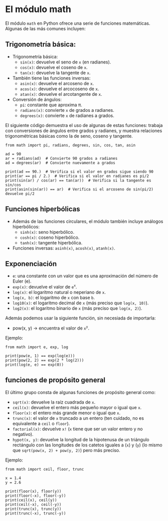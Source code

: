 # El módulo math

El módulo `math` en Python ofrece una serie de funciones matemáticas. Algunas de las más comunes incluyen:

## Trigonometría básica:

* Trigonometría básica:
    * `sin(x)`: devuelve el seno de `x` (en radianes).
    * `cos(x)`: devuelve el coseno de `x`.
    * `tan(x)`: devuelve la tangente de `x`.
* También tiene las funciones inversas:
    * `asin(x)`: devuelve el arcoseno de `x`.
    * `acos(x)`: devuelve el arcocoseno de `x`.
    * `atan(x)`: devuelve el arcotangente de `x`.
* Conversión de ángulos:
    * `pi`: constante que aproxima π.
    * `radians(x)`: convierte `x` de grados a radianes.
    * `degrees(x)`: convierte `x` de radianes a grados.

El siguiente código demuestra el uso de algunas de estas funciones: trabaja con conversiones de ángulos entre grados y radianes, y muestra relaciones trigonométricas básicas como la de seno, coseno y tangente.

```
from math import pi, radians, degrees, sin, cos, tan, asin

ad = 90
ar = radians(ad)  # Convierte 90 grados a radianes
ad = degrees(ar)  # Convierte nuevamente a grados

print(ad == 90.)  # Verifica si el valor en grados sigue siendo 90
print(ar == pi / 2.)  # Verifica si el valor en radianes es pi/2
print(sin(ar) / cos(ar) == tan(ar))  # Verifica si la tangente es sin/cos
print(asin(sin(ar)) == ar)  # Verifica si el arcoseno de sin(pi/2) devuelve pi/2
```

## Funciones hiperbólicas

* Además de las funciones circulares, el módulo también incluye análogos hiperbólicos:
    * `sinh(x)`: seno hiperbólico.
    * `cosh(x)`: coseno hiperbólico.
    * `tanh(x)`: tangente hiperbólica.
* Funciones inversas: `asinh(x)`, `acosh(x)`, `atanh(x)`.

## Exponenciación

* `e`: una constante con un valor que es una aproximación del número de Euler (e).
* `exp(x)`: devuelve el valor de `e`<sup>`x`</sup>.
* `log(x)`: el logaritmo natural o neperiano de `x`.
* `log(x, b)`: el logaritmo de `x` con base `b`.
* `log10(x)`: el logaritmo decimal de `x` (más preciso que `log(x, 10)`).
* `log2(x)`: el logaritmo binario de `x` (más preciso que `log(x, 2)`).

Además podemos usar la siguiente función, sin necesiada de importarla:

* pow(x, y) → encuentra el valor de `x`<sup>`y`</sup>.

Ejemplo:
```
from math import e, exp, log

print(pow(e, 1) == exp(log(e)))
print(pow(2, 2) == exp(2 * log(2)))
print(log(e, e) == exp(0))
```

## funciones de propósito general

El último grupo consta de algunas funciones de propósito general como:

* `sqrt(x)`: devuelve la raíz cuadrada de `x`.
* `ceil(x)`: devuelve el entero más pequeño mayor o igual que `x`.
* `floor(x)`: el entero más grande menor o igual que `x`.
* `trunc(x)`: el valor de `x` truncado a un entero (ten cuidado, no es equivalente a `ceil` o `floor`).
* `factorial(x)`: devuelve `x!` (`x` tiene que ser un valor entero y no negativo).
* `hypot(x, y)`: devuelve la longitud de la hipotenusa de un triángulo rectángulo con las longitudes de los catetos iguales a (`x`) y (`y`) (lo mismo que `sqrt(pow(x, 2) + pow(y, 2)`) pero más preciso.

Ejemplo:
```
from math import ceil, floor, trunc

x = 1.4
y = 2.6

print(floor(x), floor(y))
print(floor(-x), floor(-y))
print(ceil(x), ceil(y))
print(ceil(-x), ceil(-y))
print(trunc(x), trunc(y))
print(trunc(-x), trunc(-y))
```